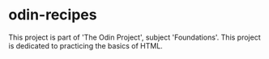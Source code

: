 # odin-recipes

This project is part of 'The Odin Project', subject 'Foundations'. This
project is dedicated to practicing the basics of HTML. 